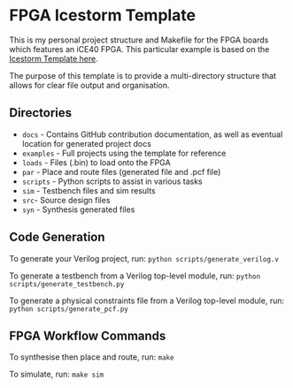 # FPGA Icestorm Template
This is my personal project structure and Makefile for the FPGA boards which features an iCE40 FPGA. This particular example is based on the [Icestorm Template here](https://github.com/tinyfpga/TinyFPGA-B-Series).

The purpose of this template is to provide a multi-directory structure that allows for clear file output and organisation.

## Directories
- `docs` - Contains GitHub contribution documentation, as well as eventual location for generated project docs
- `examples` - Full projects using the template for reference
- `loads` - Files (.bin) to load onto the FPGA
- `par` - Place and route files (generated file and .pcf file)
- `scripts` - Python scripts to assist in various tasks
- `sim` - Testbench files and sim results
- `src`- Source design files
- `syn` - Synthesis generated files

## Code Generation
To generate your Verilog project, run: `python scripts/generate_verilog.v`

To generate a testbench from a Verilog top-level module, run: `python scripts/generate_testbench.py`

To generate a physical constraints file from a Verilog top-level module, run: `python scripts/generate_pcf.py`

## FPGA Workflow Commands
To synthesise then place and route, run: `make`

To simulate, run: `make sim`
